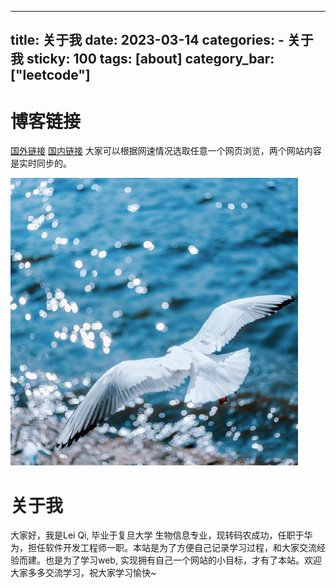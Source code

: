 
---
title: 关于我
date: 2023-03-14
categories: 
	- 关于我
sticky: 100
tags: [about]
category_bar: ["leetcode"]
---
# 博客链接
[国外链接](https://leiqichn.github.io/)
[国内链接](https://leiqicn.gitee.io/)
大家可以根据网速情况选取任意一个网页浏览，两个网站内容是实时同步的。

![](../../imgs/白鸽.png)
# 关于我

大家好，我是Lei Qi, 毕业于复旦大学 生物信息专业，现转码农成功，任职于华为，担任软件开发工程师一职。本站是为了方便自己记录学习过程，和大家交流经验而建。也是为了学习web, 实现拥有自己一个网站的小目标，才有了本站。欢迎大家多多交流学习，祝大家学习愉快~


